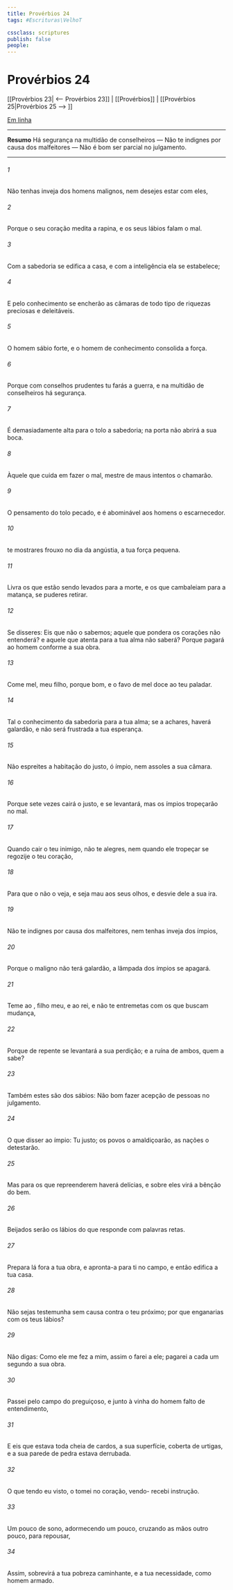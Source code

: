 ```yaml
---
title: Provérbios 24
tags: #Escrituras\VelhoT

cssclass: scriptures
publish: false
people:
---
```


# Provérbios 24
[[Provérbios 23| <-- Provérbios 23]] | [[Provérbios]] | [[Provérbios 25|Provérbios 25 --> ]]

[Em linha](https://churchofjesuschrist.org/study/scriptures/ot/prov/24?lang=por)

---
__Resumo__
Há segurança na multidão de conselheiros — Não te indignes por causa dos malfeitores — Não é bom ser parcial no julgamento.

---
###### 1 
Não tenhas inveja dos homens malignos, nem desejes estar com eles,

###### 2 
Porque o seu coração medita a rapina, e os seus lábios falam o mal.

###### 3 
Com a sabedoria se edifica a casa, e com a inteligência ela se estabelece;

###### 4 
E pelo conhecimento se encherão as câmaras de todo tipo de riquezas preciosas e deleitáveis.

###### 5 
O homem sábio  forte, e o homem de conhecimento consolida a força.

###### 6 
Porque com conselhos prudentes tu farás a guerra, e na multidão de conselheiros há segurança.

###### 7 
É demasiadamente alta para o tolo a sabedoria; na porta não abrirá a sua boca.

###### 8 
Àquele que cuida em fazer o mal, mestre de maus intentos o chamarão.

###### 9 
O pensamento do tolo  pecado, e é abominável aos homens o escarnecedor.

###### 10 
 te mostrares frouxo no dia da angústia, a tua força  pequena.

###### 11 
Livra os que estão sendo levados para a morte, e os que cambaleiam para a matança, se  puderes retirar.

###### 12 
Se disseres: Eis que não o sabemos;  aquele que pondera os corações não  entenderá? e aquele que atenta para a tua alma não  saberá? Porque pagará ao homem conforme a sua obra.

###### 13 
Come mel, meu filho, porque  bom, e o favo de mel  doce ao teu paladar.

###### 14 
Tal  o conhecimento da sabedoria para a tua alma; se a achares, haverá  galardão, e não será frustrada a tua esperança.

###### 15 
Não espreites a habitação do justo, ó ímpio, nem assoles a sua câmara.

###### 16 
Porque sete vezes cairá o justo, e se levantará, mas os ímpios tropeçarão no mal.

###### 17 
Quando cair o teu inimigo, não te alegres, nem quando ele tropeçar se regozije o teu coração,

###### 18 
Para que o  não o veja, e seja mau aos seus olhos, e desvie dele a sua ira.

###### 19 
Não te indignes por causa dos malfeitores, nem tenhas inveja dos ímpios,

###### 20 
Porque o maligno não terá galardão,  a lâmpada dos ímpios se apagará.

###### 21 
Teme ao , filho meu, e ao rei, e não te entremetas com os que buscam mudança,

###### 22 
Porque de repente se levantará a sua perdição; e a ruína de ambos, quem a sabe?

###### 23 
Também estes são  dos sábios: Não  bom fazer acepção de pessoas no julgamento.

###### 24 
O que disser ao ímpio: Tu  justo; os povos o amaldiçoarão, as nações o detestarão.

###### 25 
Mas para os que  repreenderem haverá delícias, e sobre eles virá a bênção do bem.

###### 26 
Beijados serão os lábios do que responde com palavras retas.

###### 27 
Prepara lá fora a tua obra, e apronta-a para ti no campo, e então edifica a tua casa.

###### 28 
Não sejas testemunha sem causa contra o teu próximo; por que enganarias com os teus lábios?

###### 29 
Não digas: Como ele me fez a mim, assim o farei  a ele; pagarei a cada um segundo a sua obra.

###### 30 
Passei pelo campo do preguiçoso, e junto à vinha do homem falto de entendimento,

###### 31 
E eis que estava toda cheia de cardos,  a sua superfície, coberta de urtigas, e a sua parede de pedra estava derrubada.

###### 32 
O que tendo eu visto, o tomei no coração,  vendo- recebi instrução.

###### 33 
Um pouco de sono, adormecendo um pouco, cruzando as mãos outro pouco, para repousar,

###### 34 
Assim,  sobrevirá a tua pobreza  caminhante, e a tua necessidade, como  homem armado.

